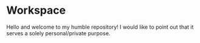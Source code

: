 # Workspace
Hello and welcome to my humble repository! I would like to point out that it serves a solely personal/private purpose.
